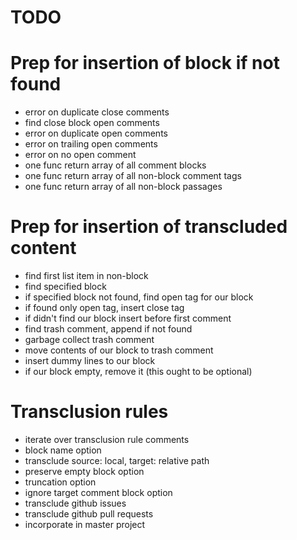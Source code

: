 TODO
====

Prep for insertion of block if not found
========================================

-	error on duplicate close comments
-	find close block open comments
-	error on duplicate open comments
-	error on trailing open comments
-	error on no open comment
-	one func return array of all comment blocks
-	one func return array of all non-block comment tags
-	one func return array of all non-block passages

Prep for insertion of transcluded content
=========================================

-	find first list item in non-block
-	find specified block
-	if specified block not found, find open tag for our block
-	if found only open tag, insert close tag
-	if didn't find our block insert before first comment
-	find trash comment, append if not found
-	garbage collect trash comment
-	move contents of our block to trash comment
-	insert dummy lines to our block
-	if our block empty, remove it (this ought to be optional)

Transclusion rules
==================

-	iterate over transclusion rule comments
-	block name option
-	transclude source: local, target: relative path
-	preserve empty block option
-	truncation option
-	ignore target comment block option
-	transclude github issues
-	transclude github pull requests
-	incorporate in master project

